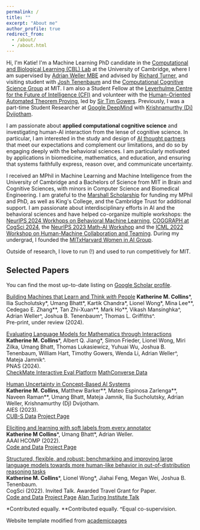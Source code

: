 ```yaml
---
permalink: /
title: ""
excerpt: "About me"
author_profile: true
redirect_from: 
  - /about/
  - /about.html
---
```


Hi, I'm Katie! I'm a Machine Learning PhD candidate in the [Computational and Biological Learning (CBL) Lab](http://learning.eng.cam.ac.uk/Public/) at the University of Cambridge, where I am supervised by [Adrian Weller MBE](http://mlg.eng.cam.ac.uk/adrian/) and advised by [Richard Turner](http://cbl.eng.cam.ac.uk/Public/Turner/WebHome), and visiting student with [Josh Tenenbaum](http://web.mit.edu/cocosci/josh.html) and the [Computational Cognitive Science Group](https://cocosci.mit.edu/) at MIT. I am also a Student Fellow at the [Leverhulme Centre for the Future of Intelligence (CFI)](http://lcfi.ac.uk/) and volunteer with the [Human-Oriented Automated Theorem Proving](https://gowers.wordpress.com/2022/04/28/announcing-an-automatic-theorem-proving-project/), led by [Sir Tim Gowers](https://www.dpmms.cam.ac.uk/~wtg10/). Previously, I was a part-time Student Researcher at [Google DeepMind](https://research.google/) with [Krishnamurthy (Dj) Dvijotham](https://dj-research.netlify.app/).

I am passionate about **applied computational cognitive science** and investigating human-AI interaction from the lense of cognitive science. In particular, I am interested in the study and design of [AI thought partners](https://arxiv.org/abs/2408.03943) that meet our expectations and complement our limitations, and do so by engaging deeply with the behavioral sciences. I am particularly motivated by applications in biomedicine, mathematics, and education, and ensuring that systems faithfully express, reason over, and communicate uncertainty. 

I received an MPhil in Machine Learning and Machine Intelligence from the University of Cambridge and a Bachelors of Science from MIT in Brain and Cognitive Sciences, with minors in Computer Science and Biomedical Engineering. I am grateful to the [Marshall Scholarship](https://www.marshallscholarship.org/) for funding my MPhil and PhD, as well as King's College, and the Cambridge Trust for additional support. I am passionate about interdisciplinary efforts in AI and the behavioral sciences and have helped co-organize multiple workshops: the [NeurIPS 2024 Workhops on Behavioral Machine Learning](https://sites.google.com/view/behavioralml/), [COGGRAPH at CogSci 2024](https://coggraph.github.io/), the [NeurIPS 2023 Math-AI Workshop](https://mathai2023.github.io/) and the [ICML 2022 Workshop on Human-Machine Collaboration and Teaming](https://sites.google.com/view/icml-2022-hmcat/home). During my undergrad, I founded the [MITxHarvard Women in AI Group](https://mitharvardwai.github.io/).

Outside of research, I love to run (!) and used to run competitively for MIT.  

## Selected Papers

You can find the most up-to-date listing on [Google Scholar profile](https://scholar.google.com/citations?user=48ZphCEAAAAJ&hl=en).

[Building Machines that Learn and Think _with_ People](https://arxiv.org/abs/2408.03943)
**Katherine M. Collins***, Ilia Sucholutsky*, Umang Bhatt*, Kartik Chandra*, Lionel Wong*, Mina Lee**, Cedegao E. Zhang**, Tan Zhi-Xuan**, Mark Ho**, Vikash Mansinghka^, Adrian Weller^, Joshua B. Tenenbaum^, Thomas L. Griffiths^.<br />
Pre-print, under review (2024).<br />

[Evaluating Language Models for Mathematics through Interactions](https://www.pnas.org/doi/full/10.1073/pnas.2318124121)<br />
**Katherine M. Collins***, Albert Q. Jiang*, Simon Frieder, Lionel Wong, Miri Zilka, Umang Bhatt, Thomas Lukasiewicz, Yuhuai Wu, Joshua B. Tenenbaum, William Hart, Timothy Gowers, Wenda Li, Adrian Weller^, Mateja Jamnik^.<br />
PNAS (2024).<br />
[CheckMate Interactive Eval Platform](https://github.com/collinskatie/checkmate) [MathConverse Data](https://github.com/collinskatie/checkmate/tree/main/data)

[Human Uncertainty in Concept-Based AI Systems](https://arxiv.org/abs/2303.12872)<br />
**Katherine M. Collins**, Matthew Barker**, Mateo Espinosa Zarlenga**, Naveen Raman**, Umang Bhatt, Mateja Jamnik, Ilia
Sucholutsky, Adrian Weller, Krishnamurthy (Dj) Dvijotham.<br />
AIES (2023).<br />
[CUB-S Data](https://github.com/collinskatie/cub-s) [Project Page](https://sites.google.com/view/human-concept-uncertainty?usp=sharing)

[Eliciting and learning with soft labels from every annotator](https://scholar.google.com/citations?view_op=view_citation&hl=en&user=48ZphCEAAAAJ&sortby=pubdate&citation_for_view=48ZphCEAAAAJ:eQOLeE2rZwMC)<br />
**Katherine M Collins***, Umang Bhatt*, Adrian Weller. <br />
AAAI HCOMP (2022). <br />
[Code and Data](https://github.com/cambridge-mlg/cifar-10s) [Project Page](https://sites.google.com/view/eliciting-individ-soft-labels) 

[Structured, flexible, and robust: benchmarking and improving large language models towards more human-like behavior in out-of-distribution reasoning tasks](https://arxiv.org/pdf/2205.05718.pdf)<br />
**Katherine M. Collins***, Lionel Wong*, Jiahai Feng, Megan Wei, Joshua B. Tenenbaum. <br />
CogSci (2022). Invited Talk. Awarded Travel Grant for Paper. <br />
[Code and Data](https://github.com/collinskatie/structured_flexible_and_robust) [Project Page](https://sites.google.com/view/structured-flexible-and-robust/home) [Alan Turing Institute Talk](https://www.youtube.com/watch?v=1RgFz_Yzskk&list=PLuD_SqLtxSdULrQ37je1jaAe7pvlDwCrf&index=2)

*Contributed equally.
**Contributed equally.
^Equal co-supervision.

Website template modified from [academicpages](https://github.com/academicpages/academicpages.github.io)
